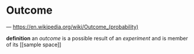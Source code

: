 # Outcome

&mdash; <https://en.wikipedia.org/wiki/Outcome_(probability)>

**definition** an _outcome_ is a possible result of an _experiment_ and is member of its [[sample space]]
